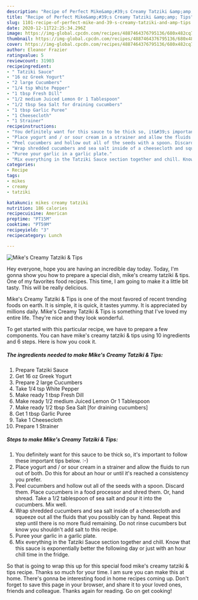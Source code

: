 ```yaml
---
description: "Recipe of Perfect Mike&amp;#39;s Creamy Tatziki &amp;amp; Tips"
title: "Recipe of Perfect Mike&amp;#39;s Creamy Tatziki &amp;amp; Tips"
slug: 1101-recipe-of-perfect-mike-and-39-s-creamy-tatziki-and-amp-tips
date: 2020-12-11T22:25:34.296Z
image: https://img-global.cpcdn.com/recipes/4887464376795136/680x482cq70/mikes-creamy-tatziki-tips-recipe-main-photo.jpg
thumbnail: https://img-global.cpcdn.com/recipes/4887464376795136/680x482cq70/mikes-creamy-tatziki-tips-recipe-main-photo.jpg
cover: https://img-global.cpcdn.com/recipes/4887464376795136/680x482cq70/mikes-creamy-tatziki-tips-recipe-main-photo.jpg
author: Eleanor Frazier
ratingvalue: 5
reviewcount: 31903
recipeingredient:
- " Tatziki Sauce"
- "16 oz Greek Yogurt"
- "2 large Cucumbers"
- "1/4 tsp White Pepper"
- "1 tbsp Fresh Dill"
- "1/2 medium Juiced Lemon Or 1 Tablespoon"
- "1/2 tbsp Sea Salt for draining cucumbers"
- "1 tbsp Garlic Puree"
- "1 Cheesecloth"
- "1 Strainer"
recipeinstructions:
- "You definitely want for this sauce to be thick so, it&#39;s important to follow these important tips below. :-)"
- "Place yogurt and / or sour cream in a strainer and allow the fluids to run out of both. Do this for about an hour or until it&#39;s reached a consistency you prefer."
- "Peel cucumbers and hollow out all of the seeds with a spoon. Discard them. Place cucumbers in a food processor and shred them. Or, hand shread. Take a 1/2 tablespoon of sea salt and pour it into the cucumbers. Mix well."
- "Wrap shredded cucumbers and sea salt inside of a cheesecloth and squeeze out all the fluids that you possibly can by hand. Repeat this step until there is no more fluid remaining. Do not rinse cucumbers but know you shouldn&#39;t add salt to this recipe."
- "Puree your garlic in a garlic plate."
- "Mix everything in the Tatziki Sauce section together and chill. Know that this sauce is exponentially better the following day or just with an hour chill time in the fridge."
categories:
- Recipe
tags:
- mikes
- creamy
- tatziki

katakunci: mikes creamy tatziki 
nutrition: 186 calories
recipecuisine: American
preptime: "PT15M"
cooktime: "PT59M"
recipeyield: "3"
recipecategory: Lunch

---
```



![Mike&#39;s Creamy Tatziki &amp; Tips](https://img-global.cpcdn.com/recipes/4887464376795136/680x482cq70/mikes-creamy-tatziki-tips-recipe-main-photo.jpg)

Hey everyone, hope you are having an incredible day today. Today, I'm gonna show you how to prepare a special dish, mike&#39;s creamy tatziki &amp; tips. One of my favorites food recipes. This time, I am going to make it a little bit tasty. This will be really delicious.



Mike&#39;s Creamy Tatziki &amp; Tips is one of the most favored of recent trending foods on earth. It is simple, it is quick, it tastes yummy. It is appreciated by millions daily. Mike&#39;s Creamy Tatziki &amp; Tips is something that I've loved my entire life. They're nice and they look wonderful.


To get started with this particular recipe, we have to prepare a few components. You can have mike&#39;s creamy tatziki &amp; tips using 10 ingredients and 6 steps. Here is how you cook it.

<!--inarticleads1-->

##### The ingredients needed to make Mike&#39;s Creamy Tatziki &amp; Tips:

1. Prepare  Tatziki Sauce
1. Get 16 oz Greek Yogurt
1. Prepare 2 large Cucumbers
1. Take 1/4 tsp White Pepper
1. Make ready 1 tbsp Fresh Dill
1. Make ready 1/2 medium Juiced Lemon Or 1 Tablespoon
1. Make ready 1/2 tbsp Sea Salt [for draining cucumbers]
1. Get 1 tbsp Garlic Puree
1. Take 1 Cheesecloth
1. Prepare 1 Strainer




<!--inarticleads2-->

##### Steps to make Mike&#39;s Creamy Tatziki &amp; Tips:

1. You definitely want for this sauce to be thick so, it&#39;s important to follow these important tips below. :-)
1. Place yogurt and / or sour cream in a strainer and allow the fluids to run out of both. Do this for about an hour or until it&#39;s reached a consistency you prefer.
1. Peel cucumbers and hollow out all of the seeds with a spoon. Discard them. Place cucumbers in a food processor and shred them. Or, hand shread. Take a 1/2 tablespoon of sea salt and pour it into the cucumbers. Mix well.
1. Wrap shredded cucumbers and sea salt inside of a cheesecloth and squeeze out all the fluids that you possibly can by hand. Repeat this step until there is no more fluid remaining. Do not rinse cucumbers but know you shouldn&#39;t add salt to this recipe.
1. Puree your garlic in a garlic plate.
1. Mix everything in the Tatziki Sauce section together and chill. Know that this sauce is exponentially better the following day or just with an hour chill time in the fridge.




So that is going to wrap this up for this special food mike&#39;s creamy tatziki &amp; tips recipe. Thanks so much for your time. I am sure you can make this at home. There's gonna be interesting food in home recipes coming up. Don't forget to save this page in your browser, and share it to your loved ones, friends and colleague. Thanks again for reading. Go on get cooking!
